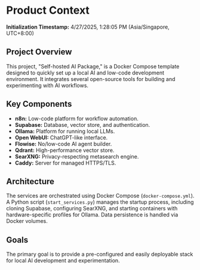 # Product Context

**Initialization Timestamp:** 4/27/2025, 1:28:05 PM (Asia/Singapore, UTC+8:00)

## Project Overview

This project, "Self-hosted AI Package," is a Docker Compose template designed to quickly set up a local AI and low-code development environment. It integrates several open-source tools for building and experimenting with AI workflows.

## Key Components

- **n8n:** Low-code platform for workflow automation.
- **Supabase:** Database, vector store, and authentication.
- **Ollama:** Platform for running local LLMs.
- **Open WebUI:** ChatGPT-like interface.
- **Flowise:** No/low-code AI agent builder.
- **Qdrant:** High-performance vector store.
- **SearXNG:** Privacy-respecting metasearch engine.
- **Caddy:** Server for managed HTTPS/TLS.

## Architecture

The services are orchestrated using Docker Compose (`docker-compose.yml`). A Python script (`start_services.py`) manages the startup process, including cloning Supabase, configuring SearXNG, and starting containers with hardware-specific profiles for Ollama. Data persistence is handled via Docker volumes.

## Goals

The primary goal is to provide a pre-configured and easily deployable stack for local AI development and experimentation.